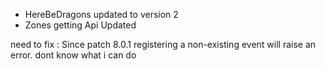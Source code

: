 - HereBeDragons updated to version 2 
- Zones getting Api Updated 

need to fix :  Since patch 8.0.1 registering a non-existing event will raise an error. dont know what i can do
